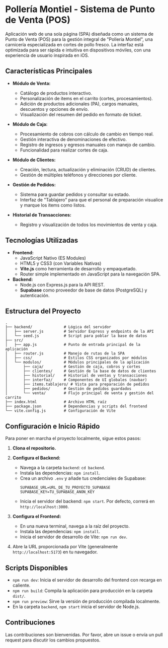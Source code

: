 # Pollería Montiel - Sistema de Punto de Venta (POS)

Aplicación web de una sola página (SPA) diseñada como un sistema de Punto de Venta (POS) para la gestión integral de "Pollería Montiel", una carnicería especializada en cortes de pollo fresco. La interfaz está optimizada para ser rápida e intuitiva en dispositivos móviles, con una experiencia de usuario inspirada en iOS.

## Características Principales

*   **Módulo de Venta:**
    *   Catálogo de productos interactivo.
    *   Personalización de items en el carrito (cortes, procesamientos).
    *   Adición de productos adicionales (PA), cargos manuales, descuentos y opciones de envío.
    *   Visualización del resumen del pedido en formato de ticket.

*   **Módulo de Caja:**
    *   Procesamiento de cobros con cálculo de cambio en tiempo real.
    *   Gestión interactiva de denominaciones de efectivo.
    *   Registro de ingresos y egresos manuales con manejo de cambio.
    *   Funcionalidad para realizar cortes de caja.

*   **Módulo de Clientes:**
    *   Creación, lectura, actualización y eliminación (CRUD) de clientes.
    *   Gestión de múltiples teléfonos y direcciones por cliente.

*   **Gestión de Pedidos:**
    *   Sistema para guardar pedidos y consultar su estado.
    *   Interfaz de "Tablajero" para que el personal de preparación visualice y marque los items como listos.

*   **Historial de Transacciones:**
    *   Registro y visualización de todos los movimientos de venta y caja.

## Tecnologías Utilizadas

*   **Frontend:**
    *   JavaScript Nativo (ES Modules)
    *   HTML5 y CSS3 (con Variables Nativas)
    *   **Vite.js** como herramienta de desarrollo y empaquetado.
    *   Router simple implementado en JavaScript para la navegación SPA.
*   **Backend:**
    *   Node.js con Express.js para la API REST.
    *   **Supabase** como proveedor de base de datos (PostgreSQL) y autenticación.

## Estructura del Proyecto

```
.
├── backend/              # Lógica del servidor
│   ├── server.js         # Servidor Express y endpoints de la API
│   └── seed.js           # Script para poblar la base de datos
├── src/
│   ├── app.js            # Punto de entrada principal de la aplicación
│   ├── router.js         # Manejo de rutas de la SPA
│   ├── css/              # Estilos CSS organizados por módulos
│   └── modulos/          # Módulos principales de la aplicación
│       ├── caja/         # Gestión de caja, cobros y cortes
│       ├── clientes/     # Gestión de la base de datos de clientes
│       ├── historial/    # Historial de ventas y transacciones
│       ├── interfaz/     # Componentes de UI globales (navbar)
│       ├── items.tablajero/ # Vista para preparación de pedidos
│       ├── pedidos/      # Gestión de pedidos guardados
│       └── venta/        # Flujo principal de venta y gestión del carrito
├── index.html            # Archivo HTML raíz
├── package.json          # Dependencias y scripts del frontend
└── vite.config.js        # Configuración de Vite
```

## Configuración e Inicio Rápido

Para poner en marcha el proyecto localmente, sigue estos pasos:

1.  **Clona el repositorio.**

2.  **Configura el Backend:**
    *   Navega a la carpeta `backend`: `cd backend`.
    *   Instala las dependencias: `npm install`.
    *   Crea un archivo `.env` y añade tus credenciales de Supabase:
        ```
        SUPABASE_URL=URL_DE_TU_PROYECTO_SUPABASE
        SUPABASE_KEY=TU_SUPABASE_ANON_KEY
        ```
    *   Inicia el servidor del backend: `npm start`. Por defecto, correrá en `http://localhost:3000`.

3.  **Configura el Frontend:**
    *   En una nueva terminal, navega a la raíz del proyecto.
    *   Instala las dependencias: `npm install`.
    *   Inicia el servidor de desarrollo de Vite: `npm run dev`.

4.  Abre la URL proporcionada por Vite (generalmente `http://localhost:5173`) en tu navegador.

## Scripts Disponibles

*   `npm run dev`: Inicia el servidor de desarrollo del frontend con recarga en caliente.
*   `npm run build`: Compila la aplicación para producción en la carpeta `dist/`.
*   `npm run preview`: Sirve la versión de producción compilada localmente.
*   En la carpeta `backend`, `npm start` inicia el servidor de Node.js.

## Contribuciones

Las contribuciones son bienvenidas. Por favor, abre un issue o envía un pull request para discutir los cambios propuestos.




